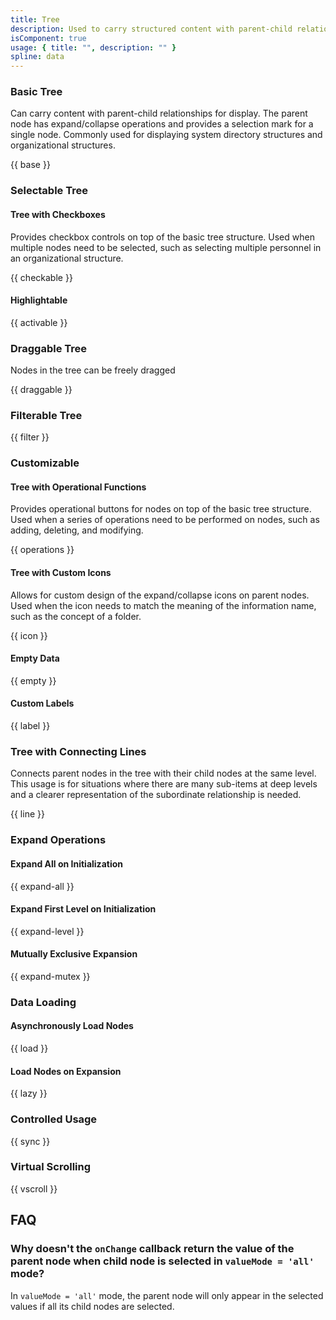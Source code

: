 ```yaml
---
title: Tree
description: Used to carry structured content with parent-child relationships and provide a hierarchical display of content.
isComponent: true
usage: { title: "", description: "" }
spline: data
---
```


### Basic Tree

Can carry content with parent-child relationships for display. The parent node has expand/collapse operations and provides a selection mark for a single node. Commonly used for displaying system directory structures and organizational structures.

{{ base }}

### Selectable Tree

#### Tree with Checkboxes

Provides checkbox controls on top of the basic tree structure. Used when multiple nodes need to be selected, such as selecting multiple personnel in an organizational structure.

{{ checkable }}

#### Highlightable

{{ activable }}

### Draggable Tree

Nodes in the tree can be freely dragged

{{ draggable }}

### Filterable Tree

{{ filter }}

### Customizable

#### Tree with Operational Functions

Provides operational buttons for nodes on top of the basic tree structure. Used when a series of operations need to be performed on nodes, such as adding, deleting, and modifying.

{{ operations }}

#### Tree with Custom Icons

Allows for custom design of the expand/collapse icons on parent nodes. Used when the icon needs to match the meaning of the information name, such as the concept of a folder.

{{ icon }}

#### Empty Data

{{ empty }}

#### Custom Labels

{{ label }}

### Tree with Connecting Lines

Connects parent nodes in the tree with their child nodes at the same level. This usage is for situations where there are many sub-items at deep levels and a clearer representation of the subordinate relationship is needed.

{{ line }}

### Expand Operations

#### Expand All on Initialization

{{ expand-all }}

#### Expand First Level on Initialization

{{ expand-level }}

#### Mutually Exclusive Expansion

{{ expand-mutex }}

<!-- ### Disabled State

{{ disabled }} -->

### Data Loading

#### Asynchronously Load Nodes

{{ load }}

#### Load Nodes on Expansion

{{ lazy }}

<!-- ### Controlled Operations

{{ controlled }} -->

### Controlled Usage

{{ sync }}

<!-- ### Update Nodes

{{ state }} -->

### Virtual Scrolling

{{ vscroll }}

## FAQ

### Why doesn't the `onChange` callback return the value of the parent node when child node is selected in `valueMode = 'all'` mode?

In `valueMode = 'all'` mode, the parent node will only appear in the selected values if all its child nodes are selected.
